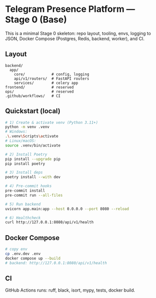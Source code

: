 # Telegram Presence Platform — Stage 0 (Base)

This is a minimal Stage 0 skeleton: repo layout, tooling, envs, logging to JSON, Docker Compose (Postgres, Redis, backend, worker), and CI.

## Layout
```
backend/
  app/
    core/            # config, logging
    api/v1/routers/  # FastAPI routers
    services/        # celery app
frontend/            # reserved
ops/                 # reserved
.github/workflows/   # CI
```

## Quickstart (local)
```bash
# 1) Create & activate venv (Python 3.11+)
python -m venv .venv
# Windows:
.\.venv\Scripts\activate
# Linux/macOS:
source .venv/bin/activate

# 2) Install Poetry
pip install --upgrade pip
pip install poetry

# 3) Install deps
poetry install --with dev

# 4) Pre-commit hooks
pre-commit install
pre-commit run --all-files

# 5) Run backend
uvicorn app.main:app --host 0.0.0.0 --port 8080 --reload

# 6) Healthcheck
curl http://127.0.0.1:8080/api/v1/health
```

## Docker Compose
```bash
# copy env
cp .env.dev .env
docker compose up --build
# backend: http://127.0.0.1:8080/api/v1/health
```

## CI
GitHub Actions runs: ruff, black, isort, mypy, tests, docker build.
